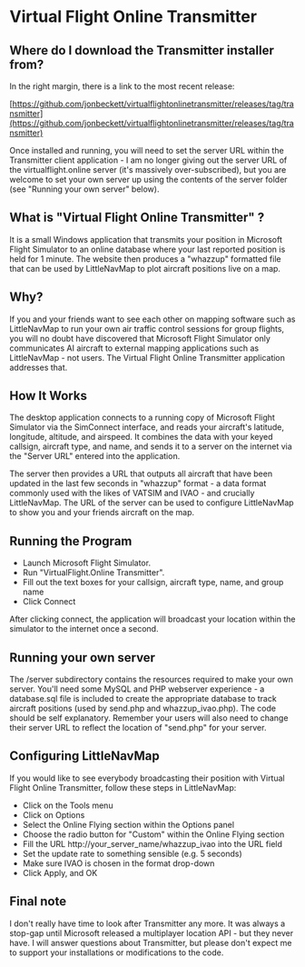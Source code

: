 # Virtual Flight Online Transmitter

## Where do I download the Transmitter installer from?

In the right margin, there is a link to the most recent release:

[https://github.com/jonbeckett/virtualflightonlinetransmitter/releases/tag/transmitter](https://github.com/jonbeckett/virtualflightonlinetransmitter/releases/tag/transmitter)

Once installed and running, you will need to set the server URL within the Transmitter client application - I am no longer giving out the server URL of the virtualflight.online server (it's massively over-subscribed), but you are welcome to set your own server up using the contents of the server folder (see "Running your own server" below).

## What is "Virtual Flight Online Transmitter" ?

It is a small Windows application that transmits your position in Microsoft Flight Simulator to an online database where your last reported position is held for 1 minute. The website then produces a "whazzup" formatted file that can be used by LittleNavMap to plot aircraft positions live on a map.

## Why?

If you and your friends want to see each other on mapping software such as LittleNavMap to run your own air traffic control sessions for group flights, you will no doubt have discovered that Microsoft Flight Simulator only communicates AI aircraft to external mapping applications such as LittleNavMap - not users. The Virtual Flight Online Transmitter application addresses that.

## How It Works

The desktop application connects to a running copy of Microsoft Flight Simulator via the SimConnect interface, and reads your aircraft's latitude, longitude, altitude, and airspeed. It combines the data with your keyed callsign, aircraft type, and name, and sends it to a server on the internet via the "Server URL" entered into the application.

The server then provides a URL that outputs all aircraft that have been updated in the last few seconds in "whazzup" format - a data format commonly used with the likes of VATSIM and IVAO - and crucially LittleNavMap. The URL of the server can be used to configure LittleNavMap to show you and your friends aircraft on the map.

## Running the Program

* Launch Microsoft Flight Simulator.
* Run "VirtualFlight.Online Transmitter".
* Fill out the text boxes for your callsign, aircraft type, name, and group name
* Click Connect

After clicking connect, the application will broadcast your location within the simulator to the internet once a second.

## Running your own server

The /server subdirectory contains the resources required to make your own server. You'll need some MySQL and PHP webserver experience - a database.sql file is included to create the appropriate database to track aircraft positions (used by send.php and whazzup_ivao.php). The code should be self explanatory. Remember your users will also need to change their server URL to reflect the location of "send.php" for your server.

## Configuring LittleNavMap

If you would like to see everybody broadcasting their position with Virtual Flight Online Transmitter, follow these steps in LittleNavMap:

* Click on the Tools menu
* Click on Options
* Select the Online Flying section within the Options panel
* Choose the radio button for "Custom" within the Online Flying section
* Fill the URL http://your_server_name/whazzup_ivao into the URL field
* Set the update rate to something sensible (e.g. 5 seconds)
* Make sure IVAO is chosen in the format drop-down
* Click Apply, and OK

## Final note

I don't really have time to look after Transmitter any more. It was always a stop-gap until Microsoft released a multiplayer location API - but they never have. I will answer questions about Transmitter, but please don't expect me to support your installations or modifications to the code.
